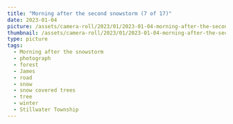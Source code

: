 ```yaml
---
title: "Morning after the second snowstorm (7 of 17)"
date: 2023-01-04
picture: /assets/camera-roll/2023/01/2023-01-04-morning-after-the-second-snowstorm-07/20230104_150804995_iOS.jpg
thumbnail: /assets/camera-roll/2023/01/2023-01-04-morning-after-the-second-snowstorm-07/20230104_150804995_iOS-thumbnail.jpg
type: picture
tags:
  - Morning after the snowstorm
  - photograph
  - forest
  - James
  - road
  - snow
  - snow covered trees
  - tree
  - winter
  - Stillwater Township
---
```

